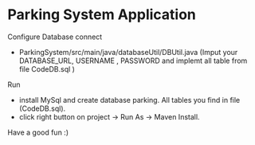 # Parking System Application

Configure Database connect
  - ParkingSystem/src/main/java/databaseUtil/DBUtil.java (Imput your DATABASE_URL, USERNAME , PASSWORD and implemt all table from file CodeDB.sql )  

Run
  - install MySql and create database parking. All tables you find in file (CodeDB.sql).
  - click right button on project -> Run As -> Maven Install. 
  
Have a good fun :)
